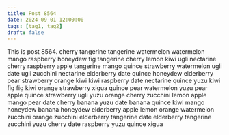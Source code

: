 ```yaml
---
title: Post 8564
date: 2024-09-01 12:00:00
tags: [tag1, tag2]
draft: false
---
```

This is post 8564.
cherry
tangerine
tangerine
watermelon
watermelon
mango
raspberry
honeydew
fig
tangerine
cherry
lemon
kiwi
ugli
nectarine
cherry
raspberry
apple
tangerine
mango
quince
strawberry
watermelon
ugli
date
ugli
zucchini
nectarine
elderberry
date
quince
honeydew
elderberry
pear
strawberry
orange
kiwi
kiwi
raspberry
date
nectarine
quince
yuzu
kiwi
fig
fig
kiwi
orange
strawberry
xigua
quince
pear
watermelon
yuzu
pear
apple
quince
strawberry
ugli
yuzu
orange
cherry
zucchini
lemon
apple
mango
pear
date
cherry
banana
yuzu
date
banana
quince
kiwi
mango
honeydew
banana
honeydew
elderberry
apple
lemon
orange
watermelon
zucchini
orange
zucchini
elderberry
tangerine
date
elderberry
tangerine
zucchini
yuzu
cherry
date
raspberry
yuzu
quince
xigua
